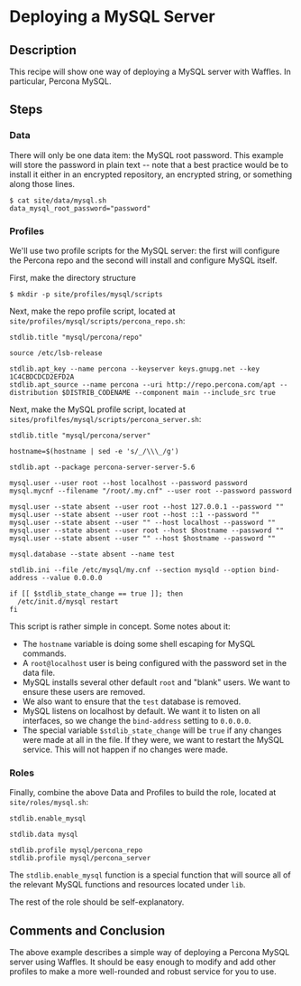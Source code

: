 # Deploying a MySQL Server

## Description

This recipe will show one way of deploying a MySQL server with Waffles. In particular, Percona MySQL.

## Steps

### Data

There will only be one data item: the MySQL root password. This example will store the password in plain text -- note that a best practice would be to install it either in an encrypted repository, an encrypted string, or something along those lines.

```shell
$ cat site/data/mysql.sh
data_mysql_root_password="password"
```

### Profiles

We'll use two profile scripts for the MySQL server: the first will configure the Percona repo and the second will install and configure MySQL itself.

First, make the directory structure

```shell
$ mkdir -p site/profiles/mysql/scripts
```

Next, make the repo profile script, located at `site/profiles/mysql/scripts/percona_repo.sh`:

```shell
stdlib.title "mysql/percona/repo"

source /etc/lsb-release

stdlib.apt_key --name percona --keyserver keys.gnupg.net --key 1C4CBDCDCD2EFD2A
stdlib.apt_source --name percona --uri http://repo.percona.com/apt --distribution $DISTRIB_CODENAME --component main --include_src true
```

Next, make the MySQL profile script, located at `sites/profilfes/mysql/scripts/percona_server.sh`:

```shell
stdlib.title "mysql/percona/server"

hostname=$(hostname | sed -e 's/_/\\\_/g')

stdlib.apt --package percona-server-server-5.6

mysql.user --user root --host localhost --password password
mysql.mycnf --filename "/root/.my.cnf" --user root --password password

mysql.user --state absent --user root --host 127.0.0.1 --password ""
mysql.user --state absent --user root --host ::1 --password ""
mysql.user --state absent --user "" --host localhost --password ""
mysql.user --state absent --user root --host $hostname --password ""
mysql.user --state absent --user "" --host $hostname --password ""

mysql.database --state absent --name test

stdlib.ini --file /etc/mysql/my.cnf --section mysqld --option bind-address --value 0.0.0.0

if [[ $stdlib_state_change == true ]]; then
  /etc/init.d/mysql restart
fi
```

This script is rather simple in concept. Some notes about it:

* The `hostname` variable is doing some shell escaping for MySQL commands.
* A `root@localhost` user is being configured with the password set in the data file.
* MySQL installs several other default `root` and "blank" users. We want to ensure these users are removed.
* We also want to ensure that the `test` database is removed.
* MySQL listens on localhost by default. We want it to listen on all interfaces, so we change the `bind-address` setting to `0.0.0.0`.
* The special variable `$stdlib_state_change` will be `true` if any changes were made at all in the file. If they were, we want to restart the MySQL service. This will not happen if no changes were made.

### Roles

Finally, combine the above Data and Profiles to build the role, located at `site/roles/mysql.sh`:

```shell
stdlib.enable_mysql

stdlib.data mysql

stdlib.profile mysql/percona_repo
stdlib.profile mysql/percona_server
```

The `stdlib.enable_mysql` function is a special function that will source all of the relevant MySQL functions and resources located under `lib`.

The rest of the role should be self-explanatory.

## Comments and Conclusion

The above example describes a simple way of deploying a Percona MySQL server using Waffles. It should be easy enough to modify and add other profiles to make a more well-rounded and robust service for you to use.
